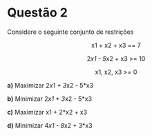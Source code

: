 # Questão 2 
Considere o seguinte conjunto de restrições

<div align="center">

x1 + x2 + x3 == 7

2*x1 - 5*x2 + x3 >= 10

x1, x2, x3 >= 0

</div>

**a)** Maximizar 2*x1 + 3*x2 - 5*x3

**b)** Minimizar 2*x1 + 3*x2 - 5*x3

**c)** Maximizar x1 + 2*x2 + x3

**d)** Minimizar 4*x1 - 8*x2 + 3*x3
